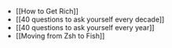 - [[How to Get Rich]]
- [[40 questions to ask yourself every decade]]
- [[40 questions to ask yourself every year]]
- [[Moving from Zsh to Fish]]